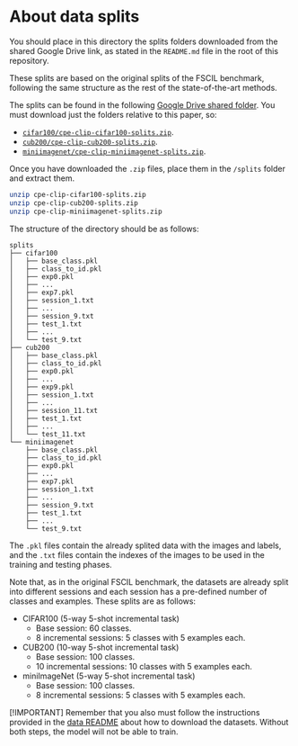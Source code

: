 # About data splits

You should place in this directory the splits folders downloaded from the shared Google Drive link, as stated in the `README.md` file in the root of this repository.

These splits are based on the original splits of the FSCIL benchmark, following the same structure as the rest of the state-of-the-art methods.

The splits can be found in the following [Google Drive shared folder](https://drive.google.com/drive/folders/1nVZJFySisbrq0t8ReGX6Yyg2MOtAkCdQ?usp=drive_link). You must download just the folders relative to this paper, so:
- [`cifar100/cpe-clip-cifar100-splits.zip`](https://drive.google.com/file/d/1TpDUpUoy6pHUShbmnaRYFs1TfydV65-e/view?usp=drive_link).
- [`cub200/cpe-clip-cub200-splits.zip`](https://drive.google.com/file/d/1PumwrWQCNZTBbgW6bbZ6NDD4xyA0wGfH/view?usp=drive_link).
- [`miniimagenet/cpe-clip-miniimagenet-splits.zip`](https://drive.google.com/file/d/1eoxn4gAJ_3823Xh4yDzhVoklANFOYgkR/view?usp=drive_link).

Once you have downloaded the `.zip` files, place them in the `/splits` folder and extract them.

```bash
unzip cpe-clip-cifar100-splits.zip
unzip cpe-clip-cub200-splits.zip
unzip cpe-clip-miniimagenet-splits.zip
```

The structure of the directory should be as follows:

```
splits
├── cifar100
│   ├── base_class.pkl
│   ├── class_to_id.pkl
│   ├── exp0.pkl
│   ├── ...
│   ├── exp7.pkl
│   ├── session_1.txt
│   ├── ...
│   ├── session_9.txt
│   ├── test_1.txt
│   ├── ...
│   └── test_9.txt
├── cub200
│   ├── base_class.pkl
│   ├── class_to_id.pkl
│   ├── exp0.pkl
│   ├── ...
│   ├── exp9.pkl
│   ├── session_1.txt
│   ├── ...
│   ├── session_11.txt
│   ├── test_1.txt
│   ├── ...
│   └── test_11.txt
└── miniimagenet
    ├── base_class.pkl
    ├── class_to_id.pkl
    ├── exp0.pkl
    ├── ...
    ├── exp7.pkl
    ├── session_1.txt
    ├── ...
    ├── session_9.txt
    ├── test_1.txt
    ├── ...
    └── test_9.txt
```

The `.pkl` files contain the already splited data with the images and labels, and the `.txt` files contain the indexes of the images to be used in the training and testing phases.

Note that, as in the original FSCIL benchmark, the datasets are already split into different sessions and each session has a pre-defined number of classes and examples. These splits are as follows:

- CIFAR100 (5-way 5-shot incremental task)
    - Base session: 60 classes.
    - 8 incremental sessions: 5 classes with 5 examples each.
- CUB200 (10-way 5-shot incremental task)
    - Base session: 100 classes.
    - 10 incremental sessions: 10 classes with 5 examples each.
- miniImageNet (5-way 5-shot incremental task)
    - Base session: 100 classes.
    - 8 incremental sessions: 5 classes with 5 examples each.

[!IMPORTANT]
Remember that you also must follow the instructions provided in the [data README](/data/README.md) about how to download the datasets. Without both steps, the model will not be able to train.